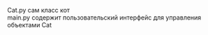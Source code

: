 Cat.py сам класс кот </br>
main.py содержит пользовательский интерфейс для управления объектами Cat
